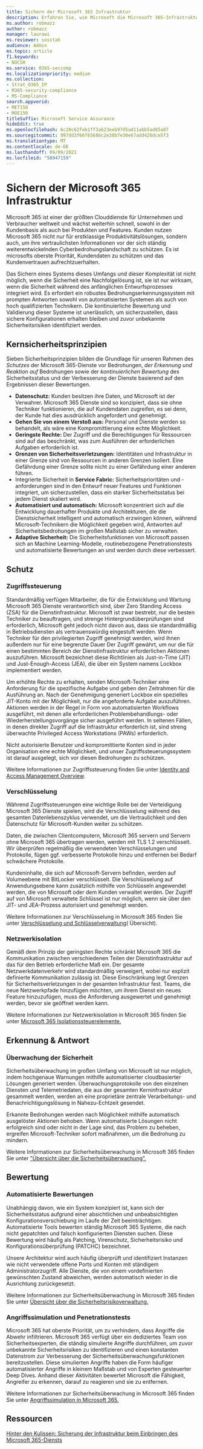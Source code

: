 ```yaml
---
title: Sichern der Microsoft 365 Infrastruktur
description: Erfahren Sie, wie Microsoft die Microsoft 365-Infrastruktur sichert.
ms.author: robmazz
author: robmazz
manager: laurawi
ms.reviewer: sosstah
audience: Admin
ms.topic: article
f1.keywords:
- NOCSH
ms.service: O365-seccomp
ms.localizationpriority: medium
ms.collection:
- Strat_O365_IP
- M365-security-compliance
- MS-Compliance
search.appverid:
- MET150
- MOE150
titleSuffix: Microsoft Service Assurance
hideEdit: true
ms.openlocfilehash: 6c20c62feb1ff3ab23eeb97d5ad11abb5ad85a07
ms.sourcegitcommit: 997dd3f66f65686c2e38b7e30e67add426dce5f3
ms.translationtype: MT
ms.contentlocale: de-DE
ms.lasthandoff: 09/09/2021
ms.locfileid: "58947159"
---
```

# <a name="securing-the-microsoft-365-infrastructure"></a>Sichern der Microsoft 365 Infrastruktur

Microsoft 365 ist einer der größten Clouddienste für Unternehmen und Verbraucher weltweit und wächst weiterhin schnell, sowohl in der Kundenbasis als auch bei Produkten und Features. Kunden nutzen Microsoft 365 nicht nur für erstklassige Produktivitätslösungen, sondern auch, um ihre vertraulichsten Informationen vor der sich ständig weiterentwickelnden Cyberbedrohungslandschaft zu schützen. Es ist microsofts oberste Priorität, Kundendaten zu schützen und das Kundenvertrauen aufrechtzuerhalten.

Das Sichern eines Systems dieses Umfangs und dieser Komplexität ist nicht möglich, wenn die Sicherheit eine Nachfolgelösung ist, sie ist nur wirksam, wenn die Sicherheit während des anfänglichen Entwurfsprozesses integriert wird. Es erfordert ein robustes Bedrohungserkennungssystem mit prompten Antworten sowohl von automatisierten Systemen als auch von hoch qualifizierten Technikern. Die kontinuierliche Bewertung und Validierung dieser Systeme ist unerlässlich, um sicherzustellen, dass sichere Konfigurationen erhalten bleiben und zuvor unbekannte Sicherheitsrisiken identifiziert werden.

## <a name="core-security-principles"></a>Kernsicherheitsprinzipien

Sieben Sicherheitsprinzipien bilden die Grundlage für unseren Rahmen des *Schutzes* der Microsoft 365-Dienste vor Bedrohungen, *der Erkennung und Reaktion auf* Bedrohungen sowie der *kontinuierlichen Bewertung* des Sicherheitsstatus und der Verbesserung der Dienste basierend auf den Ergebnissen dieser Bewertungen.

- **Datenschutz:** Kunden besitzen ihre Daten, und Microsoft ist der Verwahrer. Microsoft 365 Dienste sind so konzipiert, dass sie ohne Techniker funktionieren, die auf Kundendaten zugreifen, es sei denn, der Kunde hat dies ausdrücklich angefordert und genehmigt.
- **Gehen Sie von einem Verstoß aus:** Personal und Dienste werden so behandelt, als wäre eine Kompromittierung eine echte Möglichkeit.
- **Geringste Rechte:** Der Zugriff und die Berechtigungen für Ressourcen sind auf das beschränkt, was zum Ausführen der erforderlichen Aufgaben erforderlich ist.
- **Grenzen von Sicherheitsverletzungen:** Identitäten und Infrastruktur in einer Grenze sind von Ressourcen in anderen Grenzen isoliert. Eine Gefährdung einer Grenze sollte nicht zu einer Gefährdung einer anderen führen.
- Integrierte Sicherheit in **Service Fabric:** Sicherheitsprioritäten und -anforderungen sind in den Entwurf neuer Features und Funktionen integriert, um sicherzustellen, dass ein starker Sicherheitsstatus bei jedem Dienst skaliert wird.
- **Automatisiert und automatisch:** Microsoft konzentriert sich auf die Entwicklung dauerhafter Produkte und Architekturen, die die Dienstsicherheit intelligent und automatisch erzwingen können, während Microsoft-Technikern die Möglichkeit gegeben wird, Antworten auf Sicherheitsbedrohungen im großen Maßstab sicher zu verwalten.
- **Adaptive Sicherheit:** Die Sicherheitsfunktionen von Microsoft passen sich an Machine Learning-Modelle, routinebezogene Penetrationstests und automatisierte Bewertungen an und werden durch diese verbessert.

## <a name="protection"></a>Schutz

### <a name="access-control"></a>Zugriffssteuerung

Standardmäßig verfügen Mitarbeiter, die für die Entwicklung und Wartung Microsoft 365 Dienste verantwortlich sind, über Zero Standing Access (ZSA) für die Dienstinfrastruktur. Microsoft ist zwar bestrebt, nur die besten Techniker zu beauftragen, und strenge Hintergrundüberprüfungen sind erforderlich, Microsoft geht jedoch nicht davon aus, dass sie standardmäßig in Betriebsdiensten als vertrauenswürdig eingestuft werden. Wenn Techniker für den privilegierten Zugriff genehmigt werden, wird ihnen außerdem nur für eine begrenzte Dauer Der Zugriff gewährt, um nur die für einen bestimmten Bereich der Dienstinfrastruktur erforderlichen Aktionen auszuführen. Microsoft bezeichnet diese Richtlinien als Just-in-Time (JIT) und Just-Enough-Access (JEA), die über ein System namens Lockbox implementiert werden.

Um erhöhte Rechte zu erhalten, senden Microsoft-Techniker eine Anforderung für die spezifische Aufgabe und geben den Zeitrahmen für die Ausführung an. Nach der Genehmigung generiert Lockbox ein spezielles JIT-Konto mit der Möglichkeit, nur die angeforderte Aufgabe auszuführen. Aktionen werden in der Regel in Form von automatisierten Workflows ausgeführt, mit denen alle erforderlichen Problembehandlungs- oder Wiederherstellungsvorgänge sicher ausgeführt werden. In seltenen Fällen, in denen direkter Zugriff auf die Infrastruktur erforderlich ist, sind streng überwachte Privileged Access Workstations (PAWs) erforderlich.

Nicht autorisierte Benutzer und kompromittierte Konten sind in jeder Organisation eine echte Möglichkeit, und unser Zugriffssteuerungssystem ist darauf ausgelegt, sich vor diesen Bedrohungen zu schützen.

Weitere Informationen zur Zugriffssteuerung finden Sie unter [Identity and Access Management Overview](assurance-identity-and-access-management.md).

### <a name="encryption"></a>Verschlüsselung

Während Zugriffssteuerungen eine wichtige Rolle bei der Verteidigung Microsoft 365 Dienste spielen, wird die Verschlüsselung während des gesamten Datenlebenszyklus verwendet, um die Vertraulichkeit und den Datenschutz für Microsoft-Kunden weiter zu schützen.

Daten, die zwischen Clientcomputern, Microsoft 365 servern und Servern ohne Microsoft 365 übertragen werden, werden mit TLS 1.2 verschlüsselt. Wir überprüfen regelmäßig die verwendeten Verschlüsselungen und Protokolle, fügen ggf. verbesserte Protokolle hinzu und entfernen bei Bedarf schwächere Protokolle.

Kundeninhalte, die sich auf Microsoft-Servern befinden, werden auf Volumeebene mit BitLocker verschlüsselt. Die Verschlüsselung auf Anwendungsebene kann zusätzlich mithilfe von Schlüsseln angewendet werden, die von Microsoft oder dem Kunden verwaltet werden. Der Zugriff auf von Microsoft verwaltete Schlüssel ist nur möglich, wenn sie über den JIT- und JEA-Prozess autorisiert und genehmigt werden.

Weitere Informationen zur Verschlüsselung in Microsoft 365 finden Sie unter [Verschlüsselung und Schlüsselverwaltung](assurance-encryption.md)( Übersicht).

### <a name="network-isolation"></a>Netzwerkisolation

Gemäß dem Prinzip der geringsten Rechte schränkt Microsoft 365 die Kommunikation zwischen verschiedenen Teilen der Dienstinfrastruktur auf das für den Betrieb erforderliche Maß ein. Der gesamte Netzwerkdatenverkehr wird standardmäßig verweigert, wobei nur explizit definierte Kommunikation zulässig ist. Diese Einschränkung legt Grenzen für Sicherheitsverletzungen in der gesamten Infrastruktur fest. Teams, die neue Netzwerkpfade hinzufügen möchten, um ihrem Dienst ein neues Feature hinzuzufügen, muss die Anforderung ausgewertet und genehmigt werden, bevor sie geöffnet werden kann.

Weitere Informationen zur Netzwerkisolation in Microsoft 365 finden Sie unter [Microsoft 365 Isolationssteuerelemente.](/microsoft-365/enterprise/microsoft-365-isolation-controls)

## <a name="detection--response"></a>Erkennung & Antwort

### <a name="security-monitoring"></a>Überwachung der Sicherheit

Sicherheitsüberwachung im großen Umfang von Microsoft ist nur möglich, indem hochgenaue Warnungen mithilfe automatisierter cloudbasierter Lösungen generiert werden. Überwachungsprotokolle von den einzelnen Diensten und Telemetriedaten, die aus der gesamten Kerninfrastruktur gesammelt werden, werden an eine proprietäre zentrale Verarbeitungs- und Benachrichtigungslösung in Nahezu-Echtzeit gesendet.

Erkannte Bedrohungen werden nach Möglichkeit mithilfe automatisch ausgelöster Aktionen behoben. Wenn automatisierte Lösungen nicht erfolgreich sind oder nicht in der Lage sind, das Problem zu beheben, ergreifen Microsoft-Techniker sofort maßnahmen, um die Bedrohung zu mindern.

Weitere Informationen zur Sicherheitsüberwachung in Microsoft 365 finden Sie unter ["Übersicht über die Sicherheitsüberwachung".](assurance-security-monitoring.md)

## <a name="assessment"></a>Bewertung

### <a name="automated-assessments"></a>Automatisierte Bewertungen

Unabhängig davon, wie ein System konzipiert ist, kann sich der Sicherheitsstatus aufgrund einer absichtlichen und unbeabsichtigten Konfigurationsverschiebung im Laufe der Zeit beeinträchtigen. Automatisierte Tools bewerten ständig Microsoft 365 Systeme, die nach nicht gepatchten und falsch konfigurierten Diensten suchen. Diese Bewertung wird häufig als Patching, Virenschutz, Sicherheitsrisiko und Konfigurationsüberprüfung (PATCHC) bezeichnet.

Unsere Architektur wird auch häufig überprüft und identifiziert Instanzen wie nicht verwendete offene Ports und Konten mit ständigem Administratorzugriff. Alle Dienste, die von einem vordefinierten gewünschten Zustand abweichen, werden automatisch wieder in die Ausrichtung zurückgesetzt.

Weitere Informationen zur Sicherheitsüberwachung in Microsoft 365 finden Sie unter [Übersicht über die Sicherheitsrisikoverwaltung.](assurance-vulnerability-management.md)

### <a name="attack-simulation-and-penetration-testing"></a>Angriffssimulation und Penetrationstests

Microsoft 365 hat oberste Priorität, um zu verhindern, dass Angriffe die Abwehr infiltrieren. Microsoft 365 verfügt über ein dediziertes Team von Sicherheitsexperten, die ständig simulierte Angriffe durchführen, um zuvor unbekannte Sicherheitsrisiken zu identifizieren und einen konstanten Datenstrom zur Verbesserung der Sicherheitsüberwachungsfunktionen bereitzustellen. Diese simulierten Angriffe haben die Form häufiger automatisierter Angriffe in kleinem Maßstab und von Experten gesteuerter Deep Dives. Anhand dieser Aktivitäten bewertet Microsoft die Fähigkeit, Angreifer zu erkennen, darauf zu reagieren und sie zu entfernen.

Weitere Informationen zur Sicherheitsüberwachung in Microsoft 365 finden Sie unter [Angriffssimulation in Microsoft 365.](assurance-monitoring-and-testing.md)

## <a name="resources"></a>Ressourcen

[Hinter den Kulissen: Sicherung der Infrastruktur beim Einbringen des Microsoft 365-Diensts](https://download.microsoft.com/download/c/4/5/c45b197e-f0d9-4f40-bd5f-ed8fc7d0cd8c/M365DCSecurityIntro_Whitepaper.pdf)
